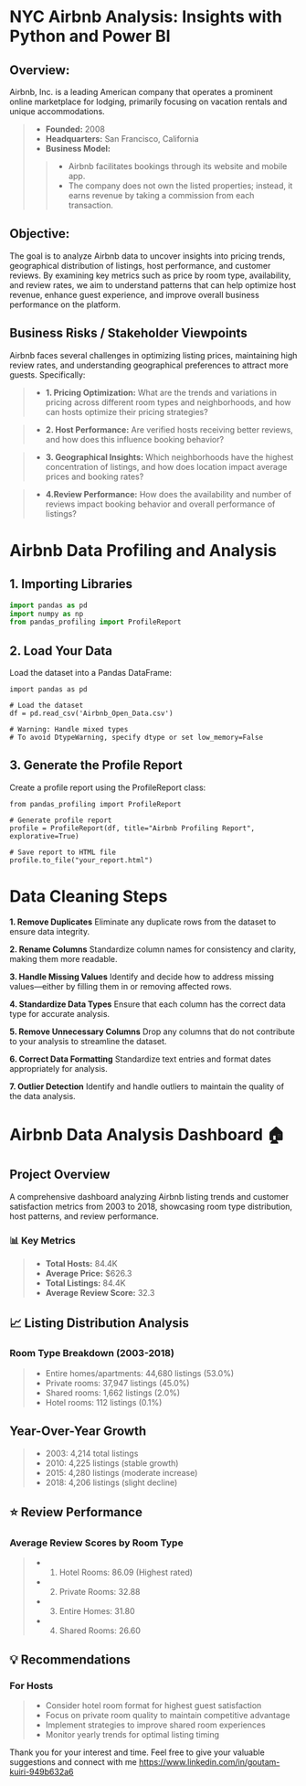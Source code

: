 # NYC Airbnb Analysis: Insights with Python and Power BI

## Overview: 
Airbnb, Inc. is a leading American company that operates a prominent online marketplace for lodging, primarily focusing on vacation rentals and unique accommodations.

>- **Founded:** 2008
>- **Headquarters:** San Francisco, California
>- **Business Model:**
>>- Airbnb facilitates bookings through its website and mobile app.
>>- The company does not own the listed properties; instead, it earns revenue by taking a commission from each transaction.

## Objective:
The goal is to analyze Airbnb data to uncover insights into pricing trends, geographical distribution of listings, host performance, and customer reviews. By examining key metrics such as price by room type, availability, and review rates, we aim to understand patterns that can help optimize host revenue, enhance guest experience, and improve overall business performance on the platform.

## Business Risks / Stakeholder Viewpoints

Airbnb faces several challenges in optimizing listing prices, maintaining high review rates, and understanding geographical preferences to attract more guests. Specifically:

>- **1. Pricing Optimization:** What are the trends and variations in pricing across different room types and neighborhoods, and how can hosts optimize their pricing strategies?

>- **2. Host Performance:** Are verified hosts receiving better reviews, and how does this influence booking behavior?

>- **3. Geographical Insights:** Which neighborhoods have the highest concentration of listings, and how does location impact average prices and booking rates?

>- **4.Review Performance:** How does the availability and number of reviews impact booking behavior and overall performance of listings?


# Airbnb Data Profiling and Analysis

## 1. Importing Libraries

```python
import pandas as pd 
import numpy as np
from pandas_profiling import ProfileReport
```

## 2. Load Your Data
Load the dataset into a Pandas DataFrame:
```
import pandas as pd

# Load the dataset
df = pd.read_csv('Airbnb_Open_Data.csv')

# Warning: Handle mixed types
# To avoid DtypeWarning, specify dtype or set low_memory=False
```

## 3. Generate the Profile Report
Create a profile report using the ProfileReport class:

```
from pandas_profiling import ProfileReport

# Generate profile report
profile = ProfileReport(df, title="Airbnb Profiling Report", explorative=True)

# Save report to HTML file
profile.to_file("your_report.html")
```


# Data Cleaning Steps
**1. Remove Duplicates**
Eliminate any duplicate rows from the dataset to ensure data integrity.

**2. Rename Columns**
Standardize column names for consistency and clarity, making them more readable.

**3. Handle Missing Values**
Identify and decide how to address missing values—either by filling them in or removing affected rows.

**4. Standardize Data Types**
Ensure that each column has the correct data type for accurate analysis.

**5. Remove Unnecessary Columns**
Drop any columns that do not contribute to your analysis to streamline the dataset.

**6. Correct Data Formatting**
Standardize text entries and format dates appropriately for analysis.

**7. Outlier Detection** 
Identify and handle outliers to maintain the quality of the data analysis.


# Airbnb Data Analysis Dashboard 🏠
## Project Overview
A comprehensive dashboard analyzing Airbnb listing trends and customer satisfaction metrics from 2003 to 2018, showcasing room type distribution, host patterns, and review performance.

### 📊 Key Metrics    

>- **Total Hosts:** 84.4K   
>- **Average Price:** $626.3    
>- **Total Listings:** 84.4K   
>- **Average Review Score:** 32.3   



## 📈 Listing Distribution Analysis    
### Room Type Breakdown (2003-2018)

>- Entire homes/apartments: 44,680 listings (53.0%)   
>- Private rooms: 37,947 listings (45.0%)    
>- Shared rooms: 1,662 listings (2.0%)    
>- Hotel rooms: 112 listings (0.1%)    

## Year-Over-Year Growth     

>- 2003: 4,214 total listings        
>- 2010: 4,225 listings (stable growth)       
>- 2015: 4,280 listings (moderate increase)     
>- 2018: 4,206 listings (slight decline)   

## ⭐ Review Performance
### Average Review Scores by Room Type

>- 1. Hotel Rooms: 86.09 (Highest rated)
>- 2. Private Rooms: 32.88
>- 3. Entire Homes: 31.80
>- 4. Shared Rooms: 26.60

## 💡 Recommendations
### For Hosts

>- Consider hotel room format for highest guest satisfaction       
>- Focus on private room quality to maintain competitive advantage       
>- Implement strategies to improve shared room experiences       
>- Monitor yearly trends for optimal listing timing       

Thank you for your interest and time. Feel free to give your valuable suggestions and connect with me https://www.linkedin.com/in/goutam-kuiri-949b632a6


